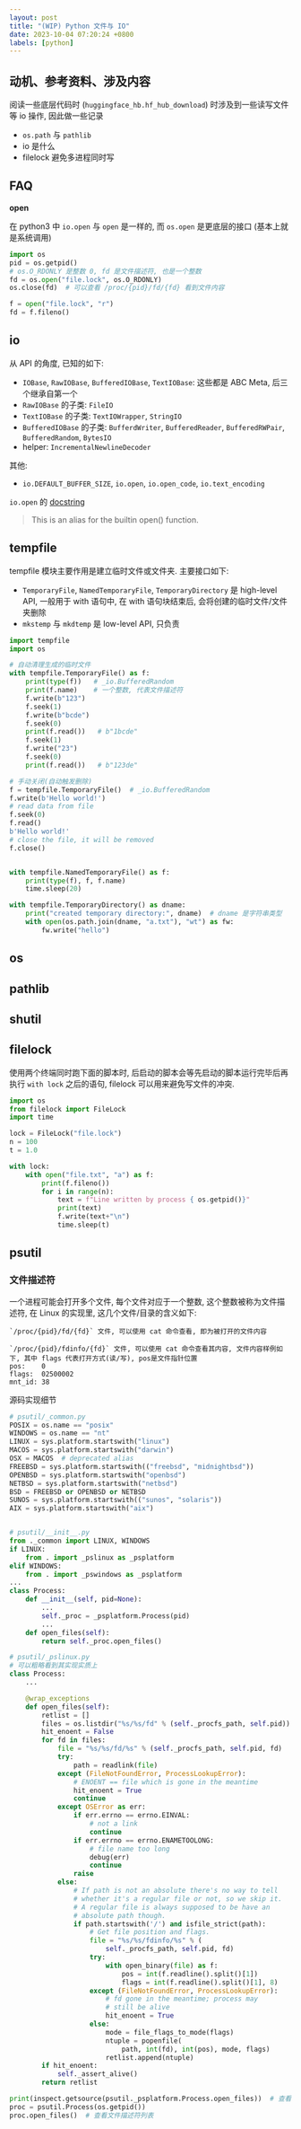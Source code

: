 ```yaml
---
layout: post
title: "(WIP) Python 文件与 IO"
date: 2023-10-04 07:20:24 +0800
labels: [python]
---
```


## 动机、参考资料、涉及内容

阅读一些底层代码时 (`huggingface_hb.hf_hub_download`) 时涉及到一些读写文件等 io 操作, 因此做一些记录

- `os.path` 与 `pathlib`
- io 是什么
- filelock 避免多进程同时写

## FAQ

**open**

在 python3 中 `io.open` 与 `open` 是一样的, 而 `os.open` 是更底层的接口 (基本上就是系统调用)

```python
import os
pid = os.getpid()
# os.O_RDONLY 是整数 0, fd 是文件描述符, 也是一个整数
fd = os.open("file.lock", os.O_RDONLY)
os.close(fd)  # 可以查看 /proc/{pid}/fd/{fd} 看到文件内容

f = open("file.lock", "r")
fd = f.fileno()
```


## io

从 API 的角度, 已知的如下:

- `IOBase`, `RawIOBase`, `BufferedIOBase`, `TextIOBase`: 这些都是 ABC Meta, 后三个继承自第一个
- `RawIOBase` 的子类: `FileIO`
- `TextIOBase` 的子类: `TextIOWrapper`, `StringIO`
- `BufferedIOBase` 的子类: `BufferdWriter`, `BufferedReader`, `BufferedRWPair`, `BufferedRandom`, `BytesIO`
- helper: `IncrementalNewlineDecoder`

其他:
- `io.DEFAULT_BUFFER_SIZE`, `io.open`, `io.open_code`, `io.text_encoding`


`io.open` 的 [docstring](https://docs.python.org/3/library/io.html#io.open)

> This is an alias for the builtin open() function.

## tempfile

tempfile 模块主要作用是建立临时文件或文件夹. 主要接口如下:

- `TemporaryFile`, `NamedTemporaryFile`, `TemporaryDirectory` 是 high-level API, 一般用于 with 语句中, 在 with 语句块结束后, 会将创建的临时文件/文件夹删除
- `mkstemp` 与 `mkdtemp` 是 low-level API, 只负责

```python
import tempfile
import os

# 自动清理生成的临时文件
with tempfile.TemporaryFile() as f:
    print(type(f))   # _io.BufferedRandom
    print(f.name)    # 一个整数, 代表文件描述符
    f.write(b"123")
    f.seek(1)
    f.write(b"bcde")
    f.seek(0)
    print(f.read())   # b"1bcde"
    f.seek(1)
    f.write("23")
    f.seek(0)
    print(f.read())   # b"123de"

# 手动关闭(自动触发删除)
f = tempfile.TemporaryFile()  # _io.BufferedRandom
f.write(b'Hello world!')
# read data from file
f.seek(0)
f.read()
b'Hello world!'
# close the file, it will be removed
f.close()


with tempfile.NamedTemporaryFile() as f:
    print(type(f), f, f.name)
    time.sleep(20)

with tempfile.TemporaryDirectory() as dname:
    print("created temporary directory:", dname)  # dname 是字符串类型
    with open(os.path.join(dname, "a.txt"), "wt") as fw:
        fw.write("hello")
```

## os

## pathlib

## shutil

## filelock

使用两个终端同时跑下面的脚本时, 后启动的脚本会等先启动的脚本运行完毕后再执行 `with lock` 之后的语句, filelock 可以用来避免写文件的冲突.

```python
import os
from filelock import FileLock
import time

lock = FileLock("file.lock")
n = 100
t = 1.0

with lock:
    with open("file.txt", "a") as f:
        print(f.fileno())
        for i in range(n):
            text = f"Line written by process { os.getpid()}"
            print(text)
            f.write(text+"\n")
            time.sleep(t)
```

## psutil

### 文件描述符

一个进程可能会打开多个文件, 每个文件对应于一个整数, 这个整数被称为文件描述符, 在 Linux 的实现里, 这几个文件/目录的含义如下:

```
`/proc/{pid}/fd/{fd}` 文件, 可以使用 cat 命令查看, 即为被打开的文件内容

`/proc/{pid}/fdinfo/{fd}` 文件, 可以使用 cat 命令查看其内容, 文件内容样例如下, 其中 flags 代表打开方式(读/写), pos是文件指针位置
pos:    0
flags:  02500002
mnt_id: 38
```


源码实现细节

```python
# psutil/_common.py
POSIX = os.name == "posix"
WINDOWS = os.name == "nt"
LINUX = sys.platform.startswith("linux")
MACOS = sys.platform.startswith("darwin")
OSX = MACOS  # deprecated alias
FREEBSD = sys.platform.startswith(("freebsd", "midnightbsd"))
OPENBSD = sys.platform.startswith("openbsd")
NETBSD = sys.platform.startswith("netbsd")
BSD = FREEBSD or OPENBSD or NETBSD
SUNOS = sys.platform.startswith(("sunos", "solaris"))
AIX = sys.platform.startswith("aix")


# psutil/__init__.py
from ._common import LINUX, WINDOWS
if LINUX:
    from . import _pslinux as _psplatform
elif WINDOWS:
    from . import _pswindows as _psplatform
...
class Process:
    def __init__(self, pid=None):
        ...
        self._proc = _psplatform.Process(pid)
        ...
    def open_files(self):
        return self._proc.open_files()

# psutil/_pslinux.py
# 可以粗略看到其实现实质上
class Process:
    ...

    @wrap_exceptions
    def open_files(self):
        retlist = []
        files = os.listdir("%s/%s/fd" % (self._procfs_path, self.pid))
        hit_enoent = False
        for fd in files:
            file = "%s/%s/fd/%s" % (self._procfs_path, self.pid, fd)
            try:
                path = readlink(file)
            except (FileNotFoundError, ProcessLookupError):
                # ENOENT == file which is gone in the meantime
                hit_enoent = True
                continue
            except OSError as err:
                if err.errno == errno.EINVAL:
                    # not a link
                    continue
                if err.errno == errno.ENAMETOOLONG:
                    # file name too long
                    debug(err)
                    continue
                raise
            else:
                # If path is not an absolute there's no way to tell
                # whether it's a regular file or not, so we skip it.
                # A regular file is always supposed to be have an
                # absolute path though.
                if path.startswith('/') and isfile_strict(path):
                    # Get file position and flags.
                    file = "%s/%s/fdinfo/%s" % (
                        self._procfs_path, self.pid, fd)
                    try:
                        with open_binary(file) as f:
                            pos = int(f.readline().split()[1])
                            flags = int(f.readline().split()[1], 8)
                    except (FileNotFoundError, ProcessLookupError):
                        # fd gone in the meantime; process may
                        # still be alive
                        hit_enoent = True
                    else:
                        mode = file_flags_to_mode(flags)
                        ntuple = popenfile(
                            path, int(fd), int(pos), mode, flags)
                        retlist.append(ntuple)
        if hit_enoent:
            self._assert_alive()
        return retlist
```

```python
print(inspect.getsource(psutil._psplatform.Process.open_files))  # 查看实现
proc = psutil.Process(os.getpid())
proc.open_files()  # 查看文件描述符列表
```